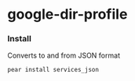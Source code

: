 google-dir-profile
==================


### Install

Converts to and from JSON format

    pear install services_json